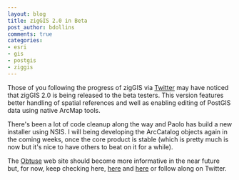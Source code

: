```yaml
---
layout: blog
title: zigGIS 2.0 in Beta
post_author: bdollins
comments: true
categories:
- esri
- gis
- postgis
- ziggis
---
```


Those of you following the progress of zigGIS via <a href="http://twitter.com/zigGIS">Twitter</a> may have noticed that zigGIS 2.0 is being released to the beta testers. This version features better handling of spatial references and well as enabling editing of PostGIS data using native ArcMap tools.

There's been a lot of code cleanup along the way and Paolo has build a new installer using NSIS. I will being developing the ArcCatalog objects again in the coming weeks, once the core product is stable (which is pretty much is now but it's nice to have others to beat on it for a while).

The <a href="http://obtusesoft.com">Obtuse</a> web site should become more informative in the near future but, for now, keep checking here, <a href="http://abegillespie.blogspot.com">here</a> and <a href="http://www.paolocorti.net/public/wordpress/">here</a> or follow along on Twitter.
